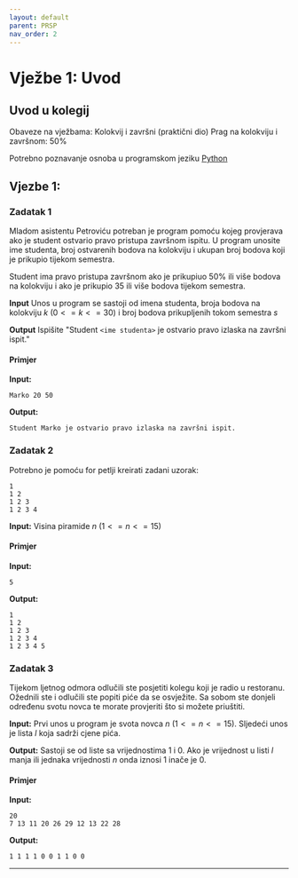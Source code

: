 ```yaml
---
layout: default
parent: PRSP
nav_order: 2
---
```



# Vježbe 1: Uvod

## Uvod u kolegij

Obaveze na vježbama: Kolokvij i završni (praktični dio)
Prag na kolokviju i završnom: 50%

Potrebno poznavanje osnoba u programskom jeziku [Python](https://www.python.org/)

## Vjezbe 1:

### Zadatak 1

Mladom asistentu Petroviću potreban je program pomoću kojeg provjerava ako je student ostvario pravo pristupa završnom ispitu. U program unosite ime studenta, broj ostvarenih bodova na kolokviju i ukupan broj bodova koji je prikupio tijekom semestra.

Student ima pravo pristupa završnom ako je prikupiuo 50% ili više bodova na kolokviju i ako je prikupio 35 ili više bodova tijekom semestra.

**Input**
Unos u program se sastoji od imena studenta, broja bodova na kolokviju $k$ $(0 <= k <= 30)$ i broj bodova prikupljenih tokom semestra $s$

**Output**
Ispišite "Student `<ime studenta>` je ostvario pravo izlaska na završni ispit."

#### Primjer

**Input:**
```
Marko 20 50
```

**Output:**
```
Student Marko je ostvario pravo izlaska na završni ispit.
```

### Zadatak 2

Potrebno je pomoću for petlji kreirati zadani uzorak:
```
1 
1 2 
1 2 3 
1 2 3 4 
```


**Input:** Visina piramide $n$ $(1 <= n <= 15)$

#### Primjer

**Input:**
```
5
```

**Output:**
```
1 
1 2 
1 2 3 
1 2 3 4 
1 2 3 4 5
```

### Zadatak 3

Tijekom ljetnog odmora odlučili ste posjetiti kolegu koji je radio u restoranu. Ožednili ste i odlučili ste popiti piće da se osvježite. Sa sobom ste donjeli određenu svotu novca te morate provjeriti što si možete priuštiti.

**Input:**
Prvi unos u program je svota novca $n$ $(1 <= n <= 15)$. Sljedeći unos je lista $l$ koja sadrži cjene pića.

**Output:**
Sastoji se od liste sa vrijednostima $1$ i $0$. Ako je vrijednost u listi $l$ manja ili jednaka vrijednosti $n$ onda iznosi $1$ inače je $0$.

#### Primjer

**Input:**
```
20
7 13 11 20 26 29 12 13 22 28 
```


**Output:**
```
1 1 1 1 0 0 1 1 0 0
```

---